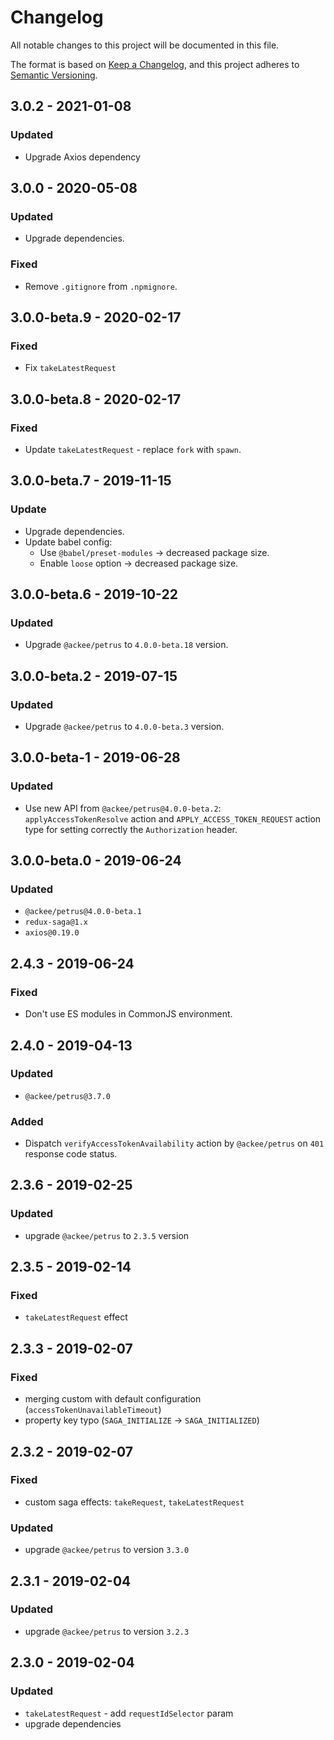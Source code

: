 # Changelog

All notable changes to this project will be documented in this file.

The format is based on [Keep a Changelog](https://keepachangelog.com/en/1.0.0/),
and this project adheres to [Semantic Versioning](https://semver.org/spec/v2.0.0.html).

## 3.0.2 - 2021-01-08

### Updated

-   Upgrade Axios dependency

## 3.0.0 - 2020-05-08

### Updated

-   Upgrade dependencies.

### Fixed

-   Remove `.gitignore` from `.npmignore`.

## 3.0.0-beta.9 - 2020-02-17

### Fixed

-   Fix `takeLatestRequest`

## 3.0.0-beta.8 - 2020-02-17

### Fixed

-   Update `takeLatestRequest` - replace `fork` with `spawn`.

## 3.0.0-beta.7 - 2019-11-15

### Update

-   Upgrade dependencies.
-   Update babel config:
    -   Use `@babel/preset-modules` -> decreased package size.
    -   Enable `loose` option -> decreased package size.

## 3.0.0-beta.6 - 2019-10-22

### Updated

-   Upgrade `@ackee/petrus` to `4.0.0-beta.18` version.

## 3.0.0-beta.2 - 2019-07-15

### Updated

-   Upgrade `@ackee/petrus` to `4.0.0-beta.3` version.

## 3.0.0-beta-1 - 2019-06-28

### Updated

-   Use new API from `@ackee/petrus@4.0.0-beta.2`: `applyAccessTokenResolve` action and `APPLY_ACCESS_TOKEN_REQUEST` action type for setting correctly the `Authorization` header.

## 3.0.0-beta.0 - 2019-06-24

### Updated

-   `@ackee/petrus@4.0.0-beta.1`
-   `redux-saga@1.x`
-   `axios@0.19.0`

## 2.4.3 - 2019-06-24

### Fixed

-   Don't use ES modules in CommonJS environment.

## 2.4.0 - 2019-04-13

### Updated

-   `@ackee/petrus@3.7.0`

### Added

-   Dispatch `verifyAccessTokenAvailability` action by `@ackee/petrus` on `401` response code status.

## 2.3.6 - 2019-02-25

### Updated

-   upgrade `@ackee/petrus` to `2.3.5` version

## 2.3.5 - 2019-02-14

### Fixed

-   `takeLatestRequest` effect

## 2.3.3 - 2019-02-07

### Fixed

-   merging custom with default configuration (`accessTokenUnavailableTimeout`)
-   property key typo (`SAGA_INITIALIZE` -> `SAGA_INITIALIZED`)

## 2.3.2 - 2019-02-07

### Fixed

-   custom saga effects: `takeRequest`, `takeLatestRequest`

### Updated

-   upgrade `@ackee/petrus` to version `3.3.0`

## 2.3.1 - 2019-02-04

### Updated

-   upgrade `@ackee/petrus` to version `3.2.3`

## 2.3.0 - 2019-02-04

### Updated

-   `takeLatestRequest` - add `requestIdSelector` param
-   upgrade dependencies
